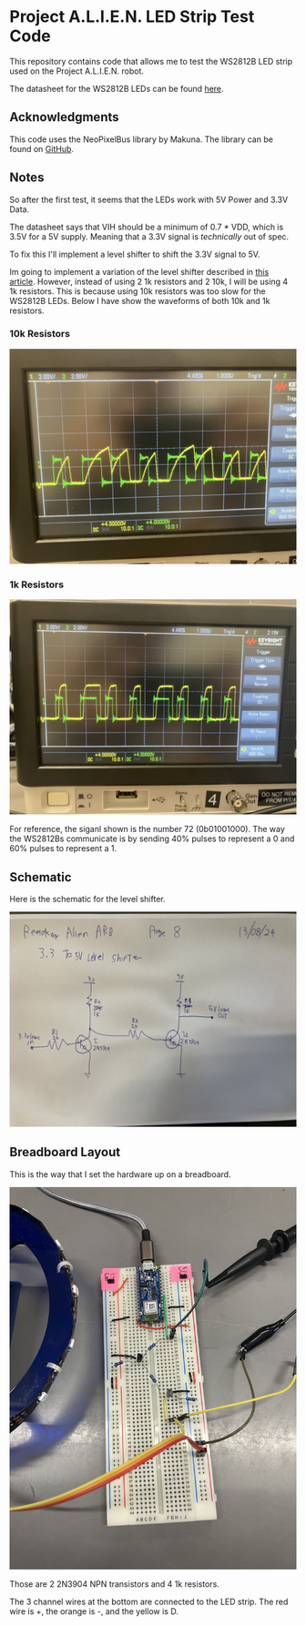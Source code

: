# Project A.L.I.E.N. LED Strip Test Code

<!-- Harry Boyd - 13/08/2024 - github.com/hboyd255 -->

This repository contains code that allows me to test the WS2812B LED strip used
on the Project A.L.I.E.N. robot.

The datasheet for the WS2812B LEDs can be found
[here](https://cdn-shop.adafruit.com/datasheets/WS2812B.pdf).

## Acknowledgments

This code uses the NeoPixelBus library by Makuna. The library can be found on
[GitHub](https://github.com/Makuna/NeoPixelBus).

## Notes

So after the first test, it seems that the LEDs work with 5V Power and 3.3V
Data.

The datasheet says that VIH should be a minimum of 0.7 \* VDD, which is 3.5V for
a 5V supply. Meaning that a 3.3V signal is _technically_ out of spec.

To fix this I'll implement a level shifter to shift the 3.3V signal to 5V.

Im going to implement a variation of the level shifter described in
[this article](https://thecustomizewindows.com/2019/08/simple-level-shifter-with-transistors-3-3v-5v/).
However, instead of using 2 1k resistors and 2 10k, I will be using 4 1k
resistors. This is because using 10k resistors was too slow for the WS2812B
LEDs. Below I have show the waveforms of both 10k and 1k resistors.

### 10k Resistors

![Waveform from using 10k Resistors](/photos/WaveformFor10K.jpg)

### 1k Resistors

![Waveform from using 1k Resistors](/photos/WaveformFor1K.jpg)

For reference, the siganl shown is the number 72 (0b01001000). The way the
WS2812Bs communicate is by sending 40% pulses to represent a 0 and 60% pulses to
represent a 1.

## Schematic

Here is the schematic for the level shifter.

![Schematic](/photos/Schematic.jpg)

## Breadboard Layout

This is the way that I set the hardware up on a breadboard.

![Breadboard Layout](/photos/Breadboard.jpg)

Those are 2 2N3904 NPN transistors and 4 1k resistors.

The 3 channel wires at the bottom are connected to the LED strip. The red wire
is +, the orange is -, and the yellow is D.
